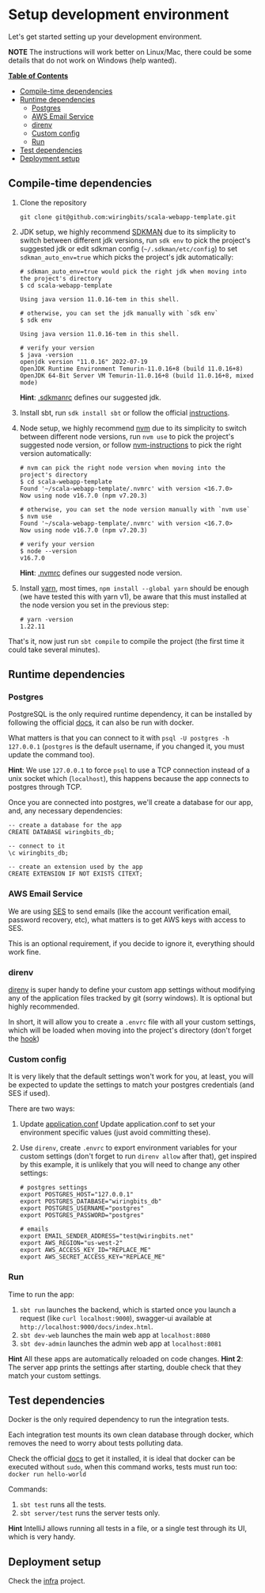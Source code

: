 # Setup development environment

Let's get started setting up your development environment.

**NOTE** The instructions will work better on Linux/Mac, there could be some details that do not work on Windows (help wanted).


**[Table of Contents](http://tableofcontent.eu)**

- [Compile-time dependencies](compile-time-dependencies)
- [Runtime dependencies](#runtime-dependencies)
   - [Postgres](#postgres)
   - [AWS Email Service](#aws-email-service)
   - [direnv](#direnv)
   - [Custom config](#custom-config)
   - [Run](#run)
- [Test dependencies](#test-dependencies)
- [Deployment setup](#deployment-setup)

## Compile-time dependencies

1. Clone the repository

    ```shell
    git clone git@github.com:wiringbits/scala-webapp-template.git
    ```

2. JDK setup, we highly recommend [SDKMAN](https://sdkman.io/) due to its simplicity to switch between different jdk versions, run `sdk env` to pick the project's suggested jdk or edit sdkman config (`~/.sdkman/etc/config`) to set `sdkman_auto_env=true` which picks the project's jdk automatically:

   ```shell
   # sdkman_auto_env=true would pick the right jdk when moving into the project's directory
   $ cd scala-webapp-template
   
   Using java version 11.0.16-tem in this shell.
   
   # otherwise, you can set the jdk manually with `sdk env`
   $ sdk env
   
   Using java version 11.0.16-tem in this shell.
   
   # verify your version
   $ java -version
   openjdk version "11.0.16" 2022-07-19
   OpenJDK Runtime Environment Temurin-11.0.16+8 (build 11.0.16+8)
   OpenJDK 64-Bit Server VM Temurin-11.0.16+8 (build 11.0.16+8, mixed mode)
   ```

   **Hint**: [.sdkmanrc](../.sdkmanrc) defines our suggested jdk.

3. Install sbt, run `sdk install sbt` or follow the official [instructions](https://www.scala-sbt.org/download.html).

4. Node setup, we highly recommend [nvm](https://github.com/nvm-sh/nvm) due to its simplicity to switch between different node versions, run `nvm use` to pick the project's suggested node version, or follow [nvm-instructions](https://github.com/nvm-sh/nvm#automatically-call-nvm-use) to pick the right version automatically:

   ```shell
   # nvm can pick the right node version when moving into the project's directory
   $ cd scala-webapp-template
   Found '~/scala-webapp-template/.nvmrc' with version <16.7.0>
   Now using node v16.7.0 (npm v7.20.3)
   
   # otherwise, you can set the node version manually with `nvm use`
   $ nvm use
   Found '~/scala-webapp-template/.nvmrc' with version <16.7.0>
   Now using node v16.7.0 (npm v7.20.3)
   
   # verify your version
   $ node --version
   v16.7.0
   ```

   **Hint**: [.nvmrc](../.nvmrc) defines our suggested node version.

5. Install [yarn](https://classic.yarnpkg.com/en/docs/install), most times, `npm install --global yarn` should be enough (we have tested this with yarn v1), be aware that this must installed at the node version you set in the previous step:

   ```shell
   # yarn -version
   1.22.11
   ```

That's it, now just run `sbt compile` to compile the project (the first time it could take several minutes).


## Runtime dependencies

### Postgres
PostgreSQL is the only required runtime dependency, it can be installed by following the official [docs](https://www.postgresql.org/download/), it can also be run with docker.

What matters is that you can connect to it with `psql -U postgres -h 127.0.0.1` (`postgres` is the default username, if you changed it, you must update the command too).

**Hint**: We use `127.0.0.1` to force `psql` to use a TCP connection instead of a unix socket which (`localhost`), this happens because the app connects to postgres through TCP.

Once you are connected into postgres, we'll create a database for our app, and, any necessary dependencies:

```postgres-sql
-- create a database for the app
CREATE DATABASE wiringbits_db;

-- connect to it
\c wiringbits_db;

-- create an extension used by the app
CREATE EXTENSION IF NOT EXISTS CITEXT;
```

### AWS Email Service
We are using [SES](https://aws.amazon.com/ses/) to send emails (like the account verification email, password recovery, etc), what matters is to get AWS keys with access to SES.

This is an optional requirement, if you decide to ignore it, everything should work fine.

### direnv
[direnv](https://direnv.net/) is super handy to define your custom app settings without modifying any of the application files tracked by git (sorry windows). It is optional but highly recommended.

In short, it will allow you to create a `.envrc` file with all your custom settings, which will be loaded when moving into the project's directory (don't forget the [hook](https://direnv.net/docs/hook.html))

### Custom config
It is very likely that the default settings won't work for you, at least, you will be expected to update the settings to match your postgres credentials (and SES if used).

There are two ways:

1. Update [application.conf](../server/src/main/resources/application.conf)
Update application.conf to set your environment specific values (just avoid committing these).
2. Use `direnv`, create `.envrc` to export environment variables for your custom settings (don't forget to run `direnv allow` after that), get inspired by this example, it is unlikely that you will need to change any other settings:

   ```shell
   # postgres settings
   export POSTGRES_HOST="127.0.0.1"
   export POSTGRES_DATABASE="wiringbits_db"
   export POSTGRES_USERNAME="postgres"
   export POSTGRES_PASSWORD="postgres"
   
   # emails
   export EMAIL_SENDER_ADDRESS="test@wiringbits.net"
   export AWS_REGION="us-west-2"
   export AWS_ACCESS_KEY_ID="REPLACE_ME"
   export AWS_SECRET_ACCESS_KEY="REPLACE_ME"
   ```

### Run

Time to run the app:

1. `sbt run` launches the backend, which is started once you launch a request (like `curl localhost:9000`), swagger-ui available at `http://localhost:9000/docs/index.html`.
2. `sbt dev-web` launches the main web app at `localhost:8080` 
3. `sbt dev-admin` launches the admin web app at `localhost:8081`

**Hint** All these apps are automatically reloaded on code changes.
**Hint 2**: The server app prints the settings after starting, double check that they match your custom settings.


## Test dependencies

Docker is the only required dependency to run the integration tests.

Each integration test mounts its own clean database through docker, which removes the need to worry about tests polluting data.

Check the official [docs](https://docs.docker.com/engine/install/) to get it installed, it is ideal that docker can be executed without `sudo`, when this command works, tests must run too: `docker run hello-world`

Commands:
1. `sbt test` runs all the tests.
2. `sbt server/test` runs the server tests only.

**Hint** IntelliJ allows running all tests in a file, or a single test through its UI, which is very handy.


## Deployment setup

Check the [infra](./infra/README.md) project.


